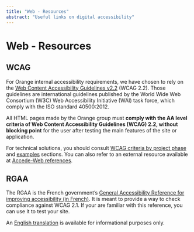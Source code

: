 ```yaml
---
title: "Web - Resources"
abstract: "Useful links on digital accessibility"
---
```


# Web - Resources

## WCAG

For Orange internal accessibility requirements, we have chosen to rely on the [Web Content Accessibility Guidelines v2.2](https://www.w3.org/TR/WCAG22/) (<abbr>WCAG</abbr> 2.2). Those guidelines are international guidelines published by the World Wide Web Consortium (<abbr>W3C</abbr>) Web Accessibility Initiative (<abbr>WAI</abbr>) task force, which comply with the <abbr>ISO</abbr> standard 40500:2012.

All <abbr>HTML</abbr> pages made by the Orange group must **comply with the AA level criteria of Web Content Accessibility Guidelines (<abbr>WCAG</abbr>) 2.2, without blocking point** for the user after testing the main features of the site or application.

For technical solutions, you should consult [WCAG criteria by project phase](../test/) and [examples](../components-examples/) sections. You can also refer to an external resource available at [Accede-Web references](http://wiki.accede-web.com/en/home).

## <abbr>RGAA</abbr>

The <abbr>RGAA</abbr> is the French government’s [General Accessibility Reference for improving accessibility (in French)](https://www.numerique.gouv.fr/publications/rgaa-accessibilite/). It is meant to provide a way to check compliance against <abbr>WCAG</abbr> 2.1.
If your are familiar with this reference, you can use it to test your site.

An [English translation](https://disic.github.io/rgaa_referentiel_en/introduction-RGAA.html) is available for informational purposes only.
